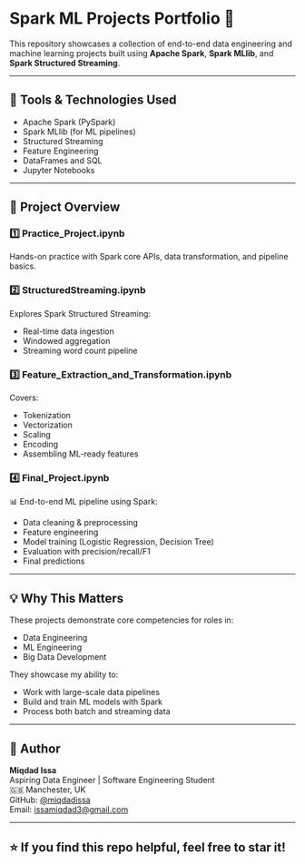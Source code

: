 # Spark ML Projects Portfolio 🚀

This repository showcases a collection of end-to-end data engineering and machine learning projects built using **Apache Spark**, **Spark MLlib**, and **Spark Structured Streaming**.

---

## 🔧 Tools & Technologies Used
- Apache Spark (PySpark)
- Spark MLlib (for ML pipelines)
- Structured Streaming
- Feature Engineering
- DataFrames and SQL
- Jupyter Notebooks

---

## 📁 Project Overview

### 1️⃣ Practice_Project.ipynb
Hands-on practice with Spark core APIs, data transformation, and pipeline basics.

### 2️⃣ StructuredStreaming.ipynb
Explores Spark Structured Streaming:
- Real-time data ingestion
- Windowed aggregation
- Streaming word count pipeline

### 3️⃣ Feature_Extraction_and_Transformation.ipynb
Covers:
- Tokenization
- Vectorization
- Scaling
- Encoding
- Assembling ML-ready features

### 4️⃣ Final_Project.ipynb
📊 End-to-end ML pipeline using Spark:
- Data cleaning & preprocessing
- Feature engineering
- Model training (Logistic Regression, Decision Tree)
- Evaluation with precision/recall/F1
- Final predictions

---

## 💡 Why This Matters
These projects demonstrate core competencies for roles in:
- Data Engineering
- ML Engineering
- Big Data Development

They showcase my ability to:
- Work with large-scale data pipelines
- Build and train ML models with Spark
- Process both batch and streaming data

---

## 📌 Author

**Miqdad Issa**  
Aspiring Data Engineer | Software Engineering Student  
🇬🇧 Manchester, UK  
GitHub: [@miqdadissa](https://github.com/your_username)  
Email: issamiqdad3@gmail.com

---

## ⭐️ If you find this repo helpful, feel free to star it!
